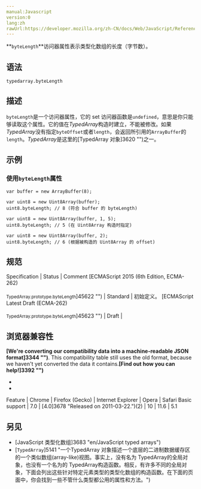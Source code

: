 ```yaml
---
manual:Javascript
version:0
lang:zh
rawUrl:https://developer.mozilla.org/zh-CN/docs/Web/JavaScript/Reference/Global_Objects/TypedArray/byteLength
---
```






**`byteLength`**访问器属性表示类型化数组的长度（字节数）。


## 语法<a name="语法"></a>

```
typedarray.byteLength
```

## 描述<a name="描述"></a>


`byteLength`是一个访问器属性，它的 set 访问器函数是`undefined`，意思是你只能够读取这个属性。它的值在*TypedArray*构造时建立，不能被修改。如果*TypedArray*没有指定`byteOffset`或者`length`，会返回所引用的`ArrayBuffer`的`length`。*TypedArray*是这里的[TypedArray 对象]3620 "")之一。


## 示例<a name="示例"></a>

### 使用`byteLength`属性<a name="使用byteLength_属性"></a>

```
var buffer = new ArrayBuffer(8);

var uint8 = new Uint8Array(buffer);
uint8.byteLength; // 8 (符合 buffer 的 byteLength)

var uint8 = new Uint8Array(buffer, 1, 5);
uint8.byteLength; // 5 (在 Uint8Array 构造时指定)

var uint8 = new Uint8Array(buffer, 2);
uint8.byteLength; // 6 (根据被构造的 Uint8Array 的 offset)
```

## 规范<a name="规范"></a>

Specification | Status | Comment 
[ECMAScript 2015 (6th Edition, ECMA-262)<br></br><small>TypedArray.prototype.byteLength</small>]45622 "") | Standard | 初始定义。 
[ECMAScript Latest Draft (ECMA-262)<br></br><small>TypedArray.prototype.byteLength</small>]45623 "") | Draft |  


## 浏览器兼容性<a name="浏览器兼容性"></a>


**[We&#39;re converting our compatibility data into a machine-readable JSON format]3344 "")**. This compatibility table still uses the old format, because we haven&#39;t yet converted the data it contains.**[Find out how you can help!]3392 "")**


* 
* 

Feature | Chrome | Firefox (Gecko) | Internet Explorer | Opera | Safari 
Basic support | 7.0 | [4.0]3678 "Released on 2011-03-22.")(2) | 10 | 11.6 | 5.1 




## 另见<a name="另见"></a>

* [JavaScript 类型化数组]3683 "en/JavaScript typed arrays")
* [`TypedArray`]5141 "一个TypedArray 对象描述一个底层的二进制数据缓存区的一个类似数组(array-like)视图。事实上，没有名为 TypedArray的全局对象，也没有一个名为的 TypedArray构造函数。相反，有许多不同的全局对象，下面会列出这些针对特定元素类型的类型化数组的构造函数。在下面的页面中，你会找到一些不管什么类型都公用的属性和方法。")



